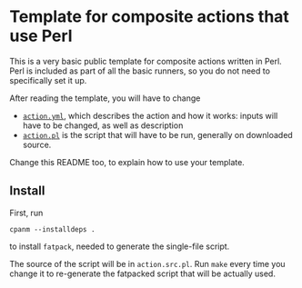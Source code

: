 # Template for composite actions that use Perl

This is a very basic public template for composite actions written in Perl. Perl
is included as part of all the basic runners, so you do not need to specifically
set it up.

After reading the template, you will have to change

- [`action.yml`](action.yml), which describes the action and how it works:
  inputs will have to be changed, as well as description
- [`action.pl`](action.pl) is the script that will have to be run, generally on
  downloaded source.

Change this README too, to explain how to use your template.

## Install

First, run 

```
cpanm --installdeps .
```

to install `fatpack`, needed to generate the single-file script.

The source of the script will be in `action.src.pl`. Run `make` every time you
change it to re-generate the fatpacked script that will be actually used.
